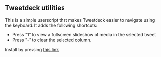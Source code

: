 ## Tweetdeck utilities

This is a simple userscript that makes Tweetdeck easier to navigate using the keyboard. It adds the following shortcuts:

- Press "1" to view a fullscreen slideshow of media in the selected tweet
- Press "-" to clear the selected column.

Install by pressing [this link](https://github.com/KriPet/td-utilities/raw/master/td-utilities.user.js)